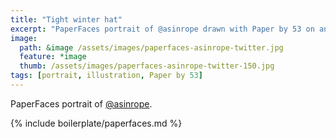 ```yaml
---
title: "Tight winter hat"
excerpt: "PaperFaces portrait of @asinrope drawn with Paper by 53 on an iPad."
image: 
  path: &image /assets/images/paperfaces-asinrope-twitter.jpg 
  feature: *image
  thumb: /assets/images/paperfaces-asinrope-twitter-150.jpg
tags: [portrait, illustration, Paper by 53]
---
```


PaperFaces portrait of [@asinrope](http://twitter.com/asinrope).

{% include boilerplate/paperfaces.md %}

